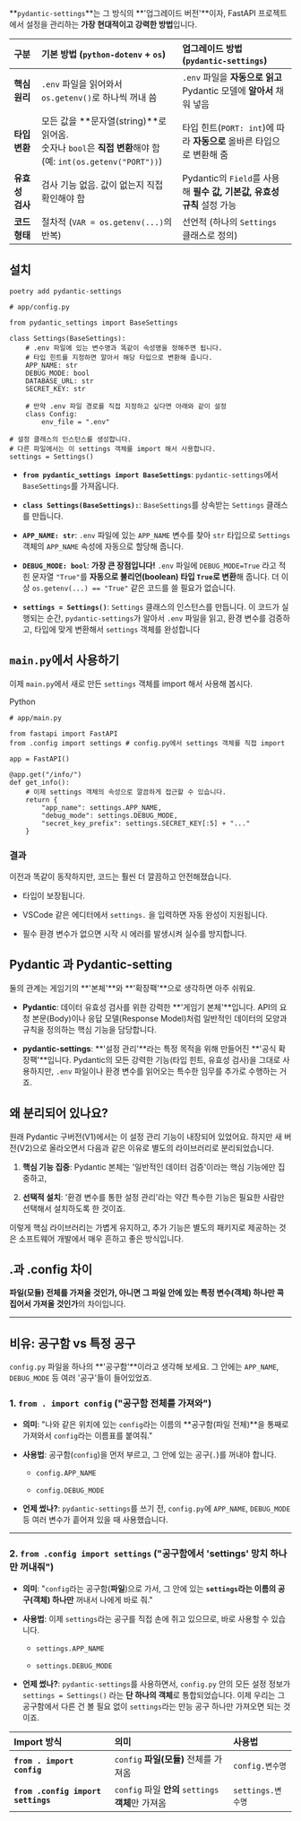 
**`pydantic-settings`**는 그 방식의 **'업그레이드 버전'**이자, FastAPI 프로젝트에서 설정을 관리하는 **가장 현대적이고 강력한 방법**입니다.


| 구분 | 기본 방법 (`python-dotenv` + `os`) | 업그레이드 방법 (`pydantic-settings`) |
| :--- | :--- | :--- |
| **핵심 원리** | `.env` 파일을 읽어와서 `os.getenv()`로 하나씩 꺼내 씀 | `.env` 파일을 **자동으로 읽고** Pydantic 모델에 **알아서** 채워 넣음 |
| **타입 변환** | 모든 값을 **문자열(string)**로 읽어옴.<br>숫자나 `bool`은 **직접 변환**해야 함<br>(예: `int(os.getenv("PORT"))`) | 타입 힌트(`PORT: int`)에 따라 **자동으로** 올바른 타입으로 변환해 줌 |
| **유효성 검사** | 검사 기능 없음. 값이 없는지 직접 확인해야 함 | Pydantic의 `Field`를 사용해 **필수 값, 기본값, 유효성 규칙** 설정 가능 |
| **코드 형태** | 절차적 (`VAR = os.getenv(...)`의 반복) | 선언적 (하나의 `Settings` 클래스로 정의) |

## 설치 

```
poetry add pydantic-settings
```



```
# app/config.py

from pydantic_settings import BaseSettings

class Settings(BaseSettings):
    # .env 파일에 있는 변수명과 똑같이 속성명을 정해주면 됩니다.
    # 타입 힌트를 지정하면 알아서 해당 타입으로 변환해 줍니다.
    APP_NAME: str
    DEBUG_MODE: bool
    DATABASE_URL: str
    SECRET_KEY: str

    # 만약 .env 파일 경로를 직접 지정하고 싶다면 아래와 같이 설정
    class Config:
        env_file = ".env"

# 설정 클래스의 인스턴스를 생성합니다.
# 다른 파일에서는 이 settings 객체를 import 해서 사용합니다.
settings = Settings()
```


- **`from pydantic_settings import BaseSettings`**: `pydantic-settings`에서 `BaseSettings`를 가져옵니다.
    
- **`class Settings(BaseSettings):`**: `BaseSettings`를 상속받는 `Settings` 클래스를 만듭니다.
    
- **`APP_NAME: str`**: `.env` 파일에 있는 `APP_NAME` 변수를 찾아 `str` 타입으로 `Settings` 객체의 `APP_NAME` 속성에 자동으로 할당해 줍니다.
    
- **`DEBUG_MODE: bool`**: **가장 큰 장점입니다!** `.env` 파일에 `DEBUG_MODE=True` 라고 적힌 문자열 `"True"`를 **자동으로 불리언(boolean) 타입 `True`로 변환**해 줍니다. 더 이상 `os.getenv(...) == "True"` 같은 코드를 쓸 필요가 없습니다.
    
- **`settings = Settings()`**: `Settings` 클래스의 인스턴스를 만듭니다. 이 코드가 실행되는 순간, `pydantic-settings`가 알아서 `.env` 파일을 읽고, 환경 변수를 검증하고, 타입에 맞게 변환해서 `settings` 객체를 완성합니다


## `main.py`에서 사용하기

이제 `main.py`에서 새로 만든 `settings` 객체를 import 해서 사용해 봅시다.

Python

```
# app/main.py

from fastapi import FastAPI
from .config import settings # config.py에서 settings 객체를 직접 import

app = FastAPI()

@app.get("/info/")
def get_info():
    # 이제 settings 객체의 속성으로 깔끔하게 접근할 수 있습니다.
    return {
        "app_name": settings.APP_NAME,
        "debug_mode": settings.DEBUG_MODE,
        "secret_key_prefix": settings.SECRET_KEY[:5] + "..."
    }
```

### 결과

이전과 똑같이 동작하지만, 코드는 훨씬 더 깔끔하고 안전해졌습니다.

- 타입이 보장됩니다.
    
- VSCode 같은 에디터에서 `settings.` 을 입력하면 자동 완성이 지원됩니다.
    
- 필수 환경 변수가 없으면 시작 시 에러를 발생시켜 실수를 방지합니다.
    

## Pydantic 과 Pydantic-setting 

둘의 관계는 게임기의 **'본체'**와 **'확장팩'**으로 생각하면 아주 쉬워요.

- **Pydantic**: 데이터 유효성 검사를 위한 강력한 **'게임기 본체'**입니다. API의 요청 본문(Body)이나 응답 모델(Response Model)처럼 일반적인 데이터의 모양과 규칙을 정의하는 핵심 기능을 담당합니다.
    
- **pydantic-settings**: **'설정 관리'**라는 특정 목적을 위해 만들어진 **'공식 확장팩'**입니다. Pydantic의 모든 강력한 기능(타입 힌트, 유효성 검사)을 그대로 사용하지만, `.env` 파일이나 환경 변수를 읽어오는 특수한 임무를 추가로 수행하는 거죠.

## 왜 분리되어 있나요?

원래 Pydantic 구버전(V1)에서는 이 설정 관리 기능이 내장되어 있었어요. 하지만 새 버전(V2)으로 올라오면서 다음과 같은 이유로 별도의 라이브러리로 분리되었습니다.

1. **핵심 기능 집중**: Pydantic 본체는 '일반적인 데이터 검증'이라는 핵심 기능에만 집중하고,
    
2. **선택적 설치**: '환경 변수를 통한 설정 관리'라는 약간 특수한 기능은 필요한 사람만 선택해서 설치하도록 한 것이죠.
    

이렇게 핵심 라이브러리는 가볍게 유지하고, 추가 기능은 별도의 패키지로 제공하는 것은 소프트웨어 개발에서 매우 흔하고 좋은 방식입니다.

## .과 .config 차이 

**파일(모듈) 전체를 가져올 것인가, 아니면 그 파일 안에 있는 특정 변수(객체) 하나만 콕 집어서 가져올 것인가**의 차이입니다.

---

## 비유: 공구함 vs 특정 공구

`config.py` 파일을 하나의 **'공구함'**이라고 생각해 보세요. 그 안에는 `APP_NAME`, `DEBUG_MODE` 등 여러 '공구'들이 들어있었죠.

### 1. `from . import config` ("공구함 전체를 가져와")

- **의미**: "나와 같은 위치에 있는 `config`라는 이름의 **공구함(파일 전체)**을 통째로 가져와서 `config`라는 이름표를 붙여줘."
    
- **사용법**: 공구함(`config`)을 먼저 부르고, 그 안에 있는 공구(`.`)를 꺼내야 합니다.
    
    - `config.APP_NAME`
        
    - `config.DEBUG_MODE`
        
- **언제 썼나?**: `pydantic-settings`를 쓰기 전, `config.py`에 `APP_NAME`, `DEBUG_MODE` 등 여러 변수가 흩어져 있을 때 사용했습니다.
    

---

### 2. `from .config import settings` ("공구함에서 'settings' 망치 하나만 꺼내줘")

- **의미**: "`config`라는 공구함(**파일**)으로 가서, 그 안에 있는 **`settings`라는 이름의 공구(객체) 하나만** 꺼내서 나에게 바로 줘."
    
- **사용법**: 이제 `settings`라는 공구를 직접 손에 쥐고 있으므로, 바로 사용할 수 있습니다.
    
    - `settings.APP_NAME`
        
    - `settings.DEBUG_MODE`
        
- **언제 썼나?**: `pydantic-settings`를 사용하면서, `config.py` 안의 모든 설정 정보가 `settings = Settings()` 라는 **단 하나의 객체**로 통합되었습니다. 이제 우리는 그 공구함에서 다른 건 볼 필요 없이 `settings`라는 만능 공구 하나만 가져오면 되는 것이죠.


| Import 방식 | 의미 | 사용법 |
| :--- | :--- | :--- |
| **`from . import config`** | `config` **파일(모듈)** 전체를 가져옴 | `config.변수명` |
| **`from .config import settings`** | `config` 파일 **안의** `settings` **객체**만 가져옴 | `settings.변수명` |
